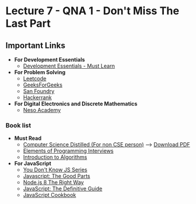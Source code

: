 # Lecture 7 - QNA 1 - Don't Miss The Last Part

## Important Links

- **For Development Essentials**
  - [Development Essentials - Must Learn](https://youtube.com/playlist?list=PL_XxuZqN0xVAebtxbmfZUaq69AS3ST4RZ)
- **For Problem Solving**
  - [Leetcode](https://leetcode.com/)
  - [GeeksForGeeks](https://www.geeksforgeeks.org/)
  - [San Foundry](https://www.sanfoundry.com/)
  - [Hackerrank](https://www.hackerrank.com/)
- **For Digital Electronics and Discrete Mathematics**
  - [Neso Academy](https://www.youtube.com/c/nesoacademy)

### Book list

- **Must Read**
  - [Computer Science Distilled (For non CSE person)](./images/computer-science-distilled.jpg) --> [Download PDF](https://code.energy/wp-content/uploads/computer-science-distilled-sample.pdf)
  - [Elements of Programming Interviews](./images/elements-of-programming-interviews.jpg)
  - [Introduction to Algorithms](./images/introduction-to-algorithms.jpg)
- **For JavaScript**
  - [You Don't Know JS Series](./images/you-dont-know-js.jpg)
  - [Javascript: The Good Parts](./images/js-the-good-parts.jpg)
  - [Node.js 8 The Right Way](./images/nodejs-8-the-right-way.jpg)
  - [JavaScript: The Definitive Guide](./images/js-the-definitive-guide.jpg)
  - [JavaScript Cookbook](./images/js-cookbook.jpg)
